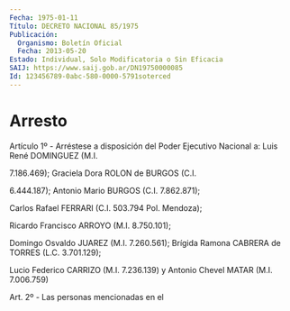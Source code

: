```yaml
---
Fecha: 1975-01-11
Título: DECRETO NACIONAL 85/1975
Publicación:
  Organismo: Boletín Oficial
  Fecha: 2013-05-20
Estado: Individual, Solo Modificatoria o Sin Eficacia
SAIJ: https://www.saij.gob.ar/DN19750000085
Id: 123456789-0abc-580-0000-5791soterced
---
```

# Arresto

<a id="1"></a>
Artículo 1º - Arréstese a disposición del Poder Ejecutivo Nacional a: Luis René DOMINGUEZ (M.I.

7.186.469); Graciela Dora ROLON de BURGOS (C.I.

6.444.187); Antonio Mario BURGOS (C.I. 7.862.871);

Carlos Rafael FERRARI (C.I. 503.794 Pol. Mendoza);

Ricardo Francisco ARROYO (M.I. 8.750.101);

Domingo Osvaldo JUAREZ (M.I. 7.260.561); Brígida Ramona CABRERA de TORRES (L.C. 3.701.129);

Lucio Federico CARRIZO (M.I. 7.236.139) y Antonio Chevel MATAR (M.I. 7.006.759)

<a id="2"></a>
Art. 2º - Las personas mencionadas en el